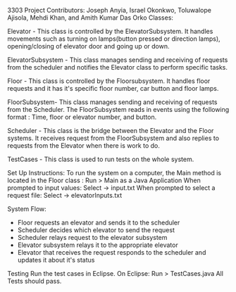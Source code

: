 3303 Project
Contributors: Joseph Anyia, Israel Okonkwo, Toluwalope Ajisola, 
              Mehdi Khan, and Amith Kumar Das Orko
Classes: 

Elevator - This class is controlled by the ElevatorSubsystem. It handles movements such as turning on lamps(button pressed or direction lamps), opening/closing of elevator door and going up or down.

ElevatorSubsystem - This class manages sending and receiving of requests from the scheduler and notifies the Elevator class to perform specific tasks.

Floor - This class is controlled by the Floorsubsystem. It handles floor requests and it has it's specific floor number, car button and floor lamps. 

FloorSubsystem- This class manages sending and receiving of requests from the Scheduler. The FloorSubsystem reads in events using the following format : Time, floor or elevator number, and button. 

Scheduler - This class is the bridge between the Elevator and the Floor systems. It receives request from the FloorSubsystem and also replies to requests from the Elevator when there is work to do.

TestCases - This class is used to run tests on the whole system.

Set Up Instructions: 
To run the system on a computer, the Main method is located in the Floor class : Run > Main as a Java Application
When prompted to input values: Select -> input.txt
When prompted to select a request file: Select -> elevatorInputs.txt



System Flow:
-	Floor requests an elevator and sends it to the scheduler
-	Scheduler decides which elevator to send the request
-	Scheduler relays request to the elevator subsystem
-	Elevator subsystem relays it to the appropriate elevator
-	Elevator that receives the request responds to the scheduler and updates it about it's status

Testing
Run the test cases in Eclipse. On Eclipse: Run > TestCases.java
All Tests should pass.


